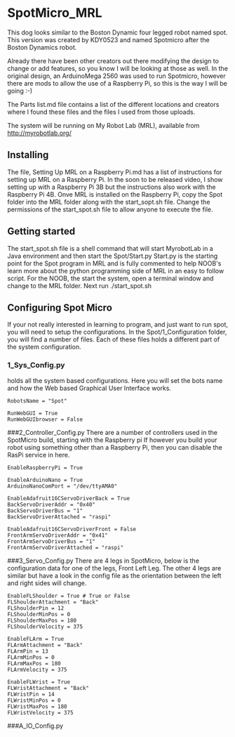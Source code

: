 # SpotMicro_MRL
This dog looks similar to the Boston Dynamic four legged robot named spot.
This version was created by KDY0523 and named Spotmicro after the Boston Dynamics robot.

Already there have been other creators out there modifying the design to change or add features, so you know I will be looking at those as well.
In the original design, an ArduinoMega 2560 was used to run Spotmicro, however there are mods to allow the use of a Raspberry Pi, so this is the way I will be going :-)

The Parts list.md file contains a list of the different locations and creators where I found these files and the files I used from those uploads.

The system will be running on My Robot Lab (MRL), available from http://myrobotlab.org/

## Installing
The file, Setting Up MRL on a Raspberry Pi.md has a list of instructions for setting up MRL on a Raspberry Pi.
In the soon to be released video, I show setting up with a Raspberry Pi 3B but the instructions also work with the Raspberry Pi 4B.
Onve MRL is installed on the Raspberry Pi, copy the Spot folder into the MRL folder along with the start_sopt.sh file.
Change the permissions of the start_spot.sh file to allow anyone to execute the file.

## Getting started
The start_spot.sh file is a shell command that will start MyrobotLab in a Java environment and then start the Spot/Start.py
Start.py is the starting point for the Spot program in MRL and is fully commented to help NOOB's learn more about the python programming side of MRL in an easy to follow script.
For the NOOB, the start the system, open a terminal window and change to the MRL folder.
Next run ./start_spot.sh

## Configuring Spot Micro 
If your not really interested in learning to program, and just want to run spot, you will need to setup the configurations.
In the Spot/1_Configuration folder, you will find a number of files.
Each of these files holds a different part of the system configuration.

### 1_Sys_Config.py 
holds all the system based configurations.
Here you will set the bots name and how the Web based Graphical User Interface works.
```
RobotsName = "Spot"

RunWebGUI = True
RunWebGUIbrowser = False
```

###2_Controller_Config.py
There are a number of controllers used in the SpotMicro build, starting with the Raspberry pi
If however you build your robot using something other than a Raspberry Pi, then you can disable the RasPi service in here.
```
EnableRaspberryPi = True

EnableArduinoNano = True
ArduinoNanoComPort = "/dev/ttyAMA0"

EnableAdafruit16CServoDriverBack = True
BackServoDriverAddr = "0x40"
BackServoDriverBus = "1"
BackServoDriverAttached = "raspi"

EnableAdafruit16CServoDriverFront = False
FrontArmServoDriverAddr = "0x41"
FrontArmServoDriverBus = "1"
FrontArmServoDriverAttached = "raspi"
```

###3_Servo_Config.py
There are 4 legs in SpotMicro, below is the configuration data for one of the legs, Front Left Leg.
The other 4 legs are similar but have a look in the config file as the orientation between the left and right sides will change.
```
EnableFLShoulder = True # True or False
FLShoulderAttachment = "Back"
FLShoulderPin = 12
FLShoulderMinPos = 0
FLShoulderMaxPos = 180
FLShoulderVelocity = 375

EnableFLArm = True
FLArmAttachment = "Back"
FLArmPin = 13
FLArmMinPos = 0
FLArmMaxPos = 180
FLArmVelocity = 375

EnableFLWrist = True
FLWristAttachment = "Back"
FLWristPin = 14
FLWristMinPos = 0
FLWristMaxPos = 180
FLWristVelocity = 375
```

###A_IO_Config.py

